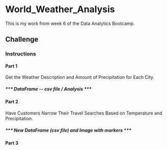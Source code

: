 # World_Weather_Analysis
This is my work from week 6 of the Data Analytics Bootcamp.

## Challenge
### Instructions
#### Part 1
Get the Weather Description and Amount of Precipitation for Each City.

##### *** DataFrame -- csv file / Analysis ***



#### Part 2
Have Customers Narrow Their Travel Searches Based on Temperature and Precipitation.

##### *** New DataFrame (csv file) and Image with markers ***

#### Part 3
